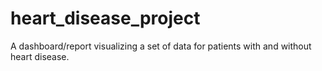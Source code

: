 # heart_disease_project
A dashboard/report visualizing a set of data for patients with and without heart disease.
